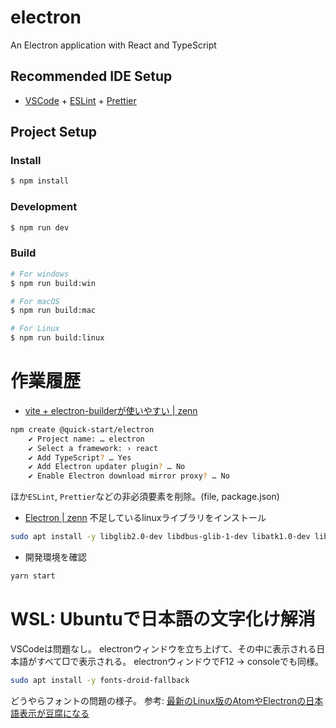 # electron

An Electron application with React and TypeScript

## Recommended IDE Setup

- [VSCode](https://code.visualstudio.com/) + [ESLint](https://marketplace.visualstudio.com/items?itemName=dbaeumer.vscode-eslint) + [Prettier](https://marketplace.visualstudio.com/items?itemName=esbenp.prettier-vscode)

## Project Setup

### Install

```bash
$ npm install
```

### Development

```bash
$ npm run dev
```

### Build

```bash
# For windows
$ npm run build:win

# For macOS
$ npm run build:mac

# For Linux
$ npm run build:linux
```

# 作業履歴
- [vite + electron-builderが使いやすい | zenn](https://zenn.dev/hikaelis/articles/b0e68ec5f7a30e)
```sh
npm create @quick-start/electron
    ✔ Project name: … electron
    ✔ Select a framework: › react
    ✔ Add TypeScript? … Yes
    ✔ Add Electron updater plugin? … No
    ✔ Enable Electron download mirror proxy? … No
```
ほか`ESLint`, `Prettier`などの非必須要素を削除。(file, package.json)

- [Electron | zenn](https://zenn.dev/link/comments/ff8b319fce45a7)
不足しているlinuxライブラリをインストール
```sh
sudo apt install -y libglib2.0-dev libdbus-glib-1-dev libatk1.0-dev libatk-bridge2.0-dev libcups2-dev libdrm-dev libgtk-3-dev libasound2-dev
```

- 開発環境を確認
```sh
yarn start
```

# WSL: Ubuntuで日本語の文字化け解消
VSCodeは問題なし。
electronウィンドウを立ち上げて、その中に表示される日本語がすべて□で表示される。
electronウィンドウでF12 -> consoleでも同様。

```sh
sudo apt install -y fonts-droid-fallback
```
どうやらフォントの問題の様子。
参考: [最新のLinux版のAtomやElectronの日本語表示が豆腐になる](https://qiita.com/kjunichi/items/4bb9a4ec879f85865307)
